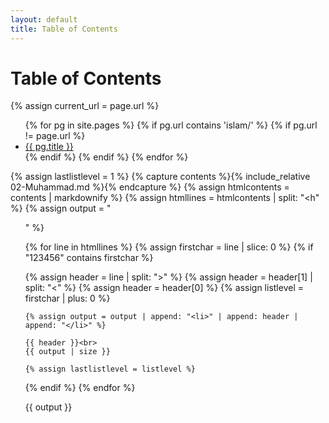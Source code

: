 ```yaml
---
layout: default
title: Table of Contents
---
```


<h1>Table of Contents</h1>

{% assign current_url = page.url %}

<ul>
  {% for pg in site.pages %}
    {% if pg.url contains 'islam/' %}
    {% if pg.url != page.url %}
      <li>
        <a href="{{ pg.url }}">{{ pg.title }}</a>
      </li>
    {% endif %}
    {% endif %}
  {% endfor %}
</ul>



{% assign lastlistlevel = 1 %}
{% capture contents %}{% include_relative 02-Muhammad.md %}{% endcapture %}
{% assign htmlcontents = contents | markdownify %}
{% assign htmllines = htmlcontents | split: "<h" %}
{% assign output = "<ul>" %}

{% for line in htmllines %}
  {% assign firstchar = line | slice: 0 %}
  {% if "123456" contains firstchar %}
  
  
   {% assign header = line | split: ">" %}
   {% assign header = header[1] | split: "<" %}
   {% assign header = header[0] %}
   {% assign listlevel = firstchar | plus: 0 %}
   
	{% assign output = output | append: "<li>" | append: header | append: "</li>" %}
	
	{{ header }}<br>
	{{ output | size }}
    
	{% assign lastlistlevel = listlevel %}

	
  {% endif %}
{% endfor %}

{{ output }}</ul>
